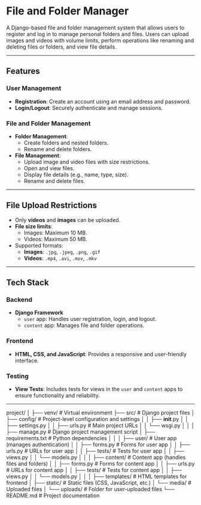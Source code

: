# File and Folder Manager

A Django-based file and folder management system that allows users to register and log in to manage personal folders and files. Users can upload images and videos with volume limits, perform operations like renaming and deleting files or folders, and view file details.  

---

## Features

### User Management
- **Registration**: Create an account using an email address and password.
- **Login/Logout**: Securely authenticate and manage sessions.

### File and Folder Management
- **Folder Management**:
  - Create folders and nested folders.
  - Rename and delete folders.
- **File Management**:
  - Upload image and video files with size restrictions.
  - Open and view files.
  - Display file details (e.g., name, type, size).
  - Rename and delete files.

---

## File Upload Restrictions

- Only **videos** and **images** can be uploaded.
- **File size limits**:
  - Images: Maximum 10 MB.
  - Videos: Maximum 50 MB.
- Supported formats:
  - **Images**: `.jpg`, `.jpeg`, `.png`, `.gif`
  - **Videos**: `.mp4`, `.avi`, `.mov`, `.mkv`

---

## Tech Stack

### Backend
- **Django Framework**
  - `user` app: Handles user registration, login, and logout.
  - `content` app: Manages file and folder operations.

### Frontend
- **HTML, CSS, and JavaScript**: Provides a responsive and user-friendly interface.

### Testing
- **View Tests**: Includes tests for views in the `user` and `content` apps to ensure functionality and reliability.

---
project/
│
├── venv/                 # Virtual environment
├── src/                  # Django project files
│   ├── config/           # Project-level configuration and settings
│   │   ├── __init__.py
│   │   ├── settings.py
│   │   ├── urls.py       # Main project URLs
│   │   └── wsgi.py
│   │
│   ├── manage.py         # Django project management script
│   ├── requirements.txt  # Python dependencies
│   │
│   ├── user/             # User app (manages authentication)
│   │   ├── forms.py      # Forms for user app
│   │   ├── urls.py       # URLs for user app
│   │   ├── tests/        # Tests for user app
│   │   ├── views.py
│   │   └── models.py
│   │
│   ├── content/          # Content app (handles files and folders)
│   │   ├── forms.py      # Forms for content app
│   │   ├── urls.py       # URLs for content app
│   │   ├── tests/        # Tests for content app
│   │   ├── views.py
│   │   └── models.py
│   │
│   ├── templates/        # HTML templates for frontend
│   ├── static/           # Static files (CSS, JavaScript, etc.)
│   └── media/            # Uploaded files
│       └── uploads/      # Folder for user-uploaded files
└── README.md             # Project documentation

